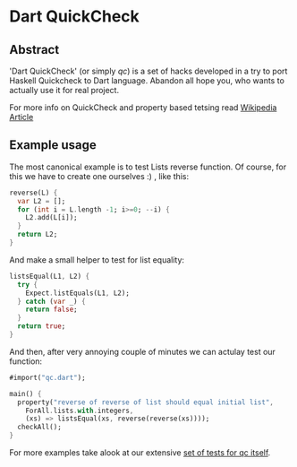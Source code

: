 Dart QuickCheck
===============

Abstract
--------
'Dart QuickCheck' (or simply _qc_) is a set of hacks developed in a try to port Haskell Quickcheck to Dart language. Abandon all hope you, who wants to actually use it for real project.

For more info on QuickCheck and property based tetsing read [Wikipedia Article](http://en.wikipedia.org/wiki/QuickCheck)


Example usage
---
The most canonical example is to test Lists reverse function. Of course, for this we have to create one ourselves :) , like this: 

```dart
reverse(L) {
  var L2 = [];
  for (int i = L.length -1; i>=0; --i) {
    L2.add(L[i]);         
  }
  return L2;
}
```

And make a small helper to test for list equality:

```dart
listsEqual(L1, L2) {
  try {
    Expect.listEquals(L1, L2);
  } catch (var _) {
    return false;
  }
  return true;  
}
```

And then, after very annoying couple of minutes we can actulay test our function:

```dart
#import("qc.dart");

main() {
  property("reverse of reverse of list should equal initial list",
    ForAll.lists.with.integers,
    (xs) => listsEqual(xs, reverse(reverse(xs))));
  checkAll();
}
```

For more examples take alook at our extensive [set of tests for qc itself](https://github.com/rebbix/dart-quickcheck/blob/master/tests.dart).
